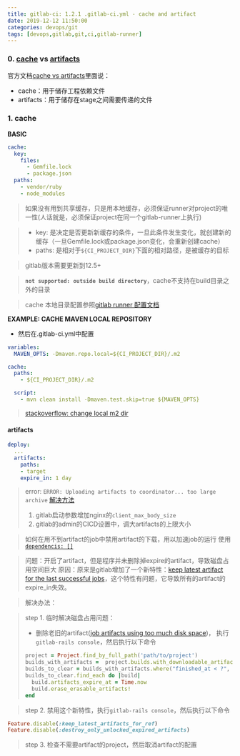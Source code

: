 ```yaml
---
title: gitlab-ci: 1.2.1 .gitlab-ci.yml - cache and artifact
date: 2019-12-12 11:50:00
categories: devops/git
tags: [devops,gitlab,git,ci,gitlab-runner]
---
```


### 0. [cache](https://docs.gitlab.com/ee/ci/yaml/README.html#cache) vs [artifacts](https://docs.gitlab.com/ee/user/project/pipelines/job_artifacts.html#introduction-to-job-artifacts)
官方文档[cache vs artifacts](https://docs.gitlab.com/ee/ci/caching/#cache-vs-artifacts)里面说：
- cache：用于储存工程依赖文件
- artifacts：用于储存在stage之间需要传递的文件

### 1. cache
**BASIC**
``` yaml
cache:
  key:
    files:
      - Gemfile.lock
      - package.json
  paths:
    - vendor/ruby
    - node_modules
```
> 如果没有用到共享缓存，只是用本地缓存，必须保证runner对project的唯一性(人话就是，必须保证project在同一个gitlab-runner上执行)

> - key: 是决定是否更新新缓存的条件，一旦此条件发生变化，就创建新的缓存（一旦Gemfile.lock或package.json变化，会重新创建cache）
> - paths: 是相对于`${CI_PROJECT_DIR}`下面的相对路径，是被缓存的目标

> gitlab版本需要更新到12.5+

> **`not supported: outside build directory`**，cache不支持在build目录之外的目录

> cache 本地目录配置参照[gitlab runner 配置文档](/devops/git/gitlab_ci_1.1.1_gitlab_runner_configuration.html)

**EXAMPLE: CACHE MAVEN LOCAL REPOSITORY**
- 然后在.gitlab-ci.yml中配置

``` yaml
variables:
  MAVEN_OPTS: -Dmaven.repo.local=${CI_PROJECT_DIR}/.m2

cache:
  paths:
    - ${CI_PROJECT_DIR}/.m2

  script:
    - mvn clean install -Dmaven.test.skip=true ${MAVEN_OPTS}
```

> [stackoverflow: change local m2 dir](https://stackoverflow.com/questions/16591080/maven-alternative-m2-directory)

#### artifacts
``` yaml
deploy:
  ...
  artifacts:
    paths:
    - target
    expire_in: 1 day
```
> error: `ERROR: Uploading artifacts to coordinator... too large archive`
> [解决方法](https://gitlab.com/gitlab-org/gitlab-foss/issues/14841)
> 1. gitlab启动参数增加nginx的`client_max_body_size`
> 2. gitlab的admin的CICD设置中，调大artifacts的上限大小

> 如何在用不到artifact的job中禁用artifact的下载，用以加速job的运行
> 使用[`dependencis: []`](https://docs.gitlab.com/ee/ci/yaml/#dependencies)

> 问题：开启了artifact，但是程序并未删除掉expire的artifact，导致磁盘占用空间巨大
> 原因：原来是gitlab增加了一个新特性：[keep latest artifact for the last successful jobs](https://gitlab.com/gitlab-org/gitlab/-/issues/16267)，这个特性有问题，它导致所有的artifact的expire_in失效。

> 解决办法：

> step 1. 临时解决磁盘占用问题：
> - 删除老旧的artifact([job artifacts using too much disk space](https://docs.gitlab.com/ee/administration/job_artifacts.html#job-artifacts-using-too-much-disk-space))， 执行`gitlab-rails console`，然后执行以下命令
> ``` ruby
> project = Project.find_by_full_path('path/to/project')
> builds_with_artifacts =  project.builds.with_downloadable_artifacts
> builds_to_clear = builds_with_artifacts.where("finished_at < ?", 1.week.ago)
> builds_to_clear.find_each do |build|
>   build.artifacts_expire_at = Time.now
>   build.erase_erasable_artifacts!
> end
> ```


> step 2. 禁用这个新特性，执行`gitlab-rails console`，然后执行以下命令
``` ruby
Feature.disable(:keep_latest_artifacts_for_ref)
Feature.disable(:destroy_only_unlocked_expired_artifacts)
```

> step 3. 检查不需要artifact的project，然后取消artifact的配置